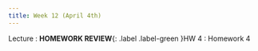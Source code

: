 ```yaml
---
title: Week 12 (April 4th)
---
```


Lecture
: **HOMEWORK REVIEW**{: .label .label-green }HW 4 
  : Homework 4